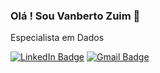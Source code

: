 ### Olá ! Sou Vanberto Zuim  👋

Especialista em Dados 

[![LinkedIn Badge](https://img.shields.io/badge/-Rafaella_Duarte-blue?style=flat-square&logo=Linkedin&logoColor=white&link=https://www.linkedin.com/in/vanbertozuim/)](https://www.linkedin.com/in/vanbertozuim/)
[![Gmail Badge](https://img.shields.io/badge/-vanbertozuim@gmail.com-c14438?style=flat-square&logo=Gmail&logoColor=white&link=mailto:vanbertozuim@gmail.com)](mailto:rafaella.d.d.carvalho@gmail.com)


<!---
vanbertozuim/vanbertozuim is a ✨ special ✨ repository because its `README.md` (this file) appears on your GitHub profile.
You can click the Preview link to take a look at your changes.
--->
